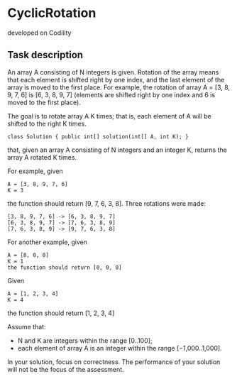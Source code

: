 # CyclicRotation
developed on Codility


## Task description
An array A consisting of N integers is given. Rotation of the array means that each
element is shifted right by one index, and the last element of the array is moved to the
first place. For example, the rotation of array A = [3, 8, 9, 7, 6] is [6, 3, 8, 9, 7] (elements
are shifted right by one index and 6 is moved to the first place).


The goal is to rotate array A K times; that is, each element of A will be shifted to the
right K times.

```
class Solution { public int[] solution(int[] A, int K); }
```
that, given an array A consisting of N integers and an integer K, returns the array A
rotated K times.

For example, given

```
A = [3, 8, 9, 7, 6]
K = 3
```
the function should return [9, 7, 6, 3, 8]. Three rotations were made:

```
[3, 8, 9, 7, 6] -> [6, 3, 8, 9, 7]
[6, 3, 8, 9, 7] -> [7, 6, 3, 8, 9]
[7, 6, 3, 8, 9] -> [9, 7, 6, 3, 8]
```
For another example, given

```
A = [0, 0, 0]
K = 1
the function should return [0, 0, 0]
```

Given
```
A = [1, 2, 3, 4]
K = 4
```

the function should return [1, 2, 3, 4]

Assume that:

- N and K are integers within the range [0..100];
- each element of array A is an integer within the range [−1,000..1,000].

In your solution, focus on correctness. The performance of your solution will not be the
focus of the assessment.
